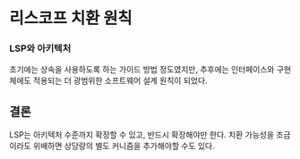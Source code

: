 # 리스코프 치환 원칙

### LSP와 아키텍처

초기에는 상속을 사용하도록 하는 가이드 방법 정도였지만, 추후에는 인터페이스와 구현체에도 적용되는 더 광범위한 소프트웨어 설계 원칙이 되었다.

## 결론

LSP는 아키텍처 수준까지 확장할 수 있고, 반드시 확장해야만 한다. 치환 가능성을 조금이라도 위배하면 상당량의 별도 커니즘을 추가해야할 수도 있다.
